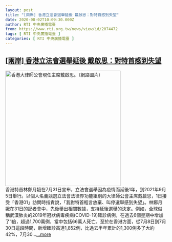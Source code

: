 ```yaml
---
layout: post
title: "[兩岸] 香港立法會選舉延後 戴啟思：對特首感到失望"
date: 2020-08-02T10:09:30.000Z
author: RTI 中央廣播電臺
from: https://www.rti.org.tw/news/view/id/2074472
tags: [ RTI 中央廣播電臺 ]
categories: [ RTI 中央廣播電臺 ]
---
```

<!--1596362970000-->
[[兩岸] 香港立法會選舉延後 戴啟思：對特首感到失望](https://www.rti.org.tw/news/view/id/2074472)
------

<div>
<img src="https://static.rti.org.tw/assets/thumbnails/2019/05/15/7f4990680dfda2dd320f99488cc703c1.jpg" width="360" alt="香港大律師公會現任主席戴啟思。（網路圖片）" title="香港大律師公會現任主席戴啟思。（網路圖片）"><br>香港特首林鄭月娥在7月31日宣布，立法會選舉因為疫情而延後1年，到2021年9月5日舉行。以個人名義競選立法會法律界功能組別的大律師公會主席戴啟思，1日接受「香港01」訪問時指責說，「我對特首輕言放棄、叫停選舉感到失望」。林鄭月娥在31日的記者會中，先後舉出相關數據，支持延後選舉的決定。例如，全球俗稱武漢肺炎的2019年冠狀病毒疾病(COVID-19)確診病例，在過去6個星期中增加了1倍，超過1,700萬例，當中包括66萬人死亡。至於在香港方面，從7月8日到7月30日這段時間，新增確診高達1,852例，比過去半年累計的1,300例多了大約42%，7月30...<a target="_blank" href="https://www.rti.org.tw/news/view/id/2074472">...more</a>
</div>
